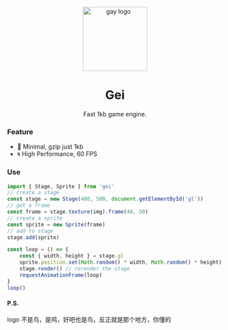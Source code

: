 <p align="center"><img src="http://wx1.sinaimg.cn/mw690/0060lm7Tly1ftpfy740m8j30jn0jnaat.jpg" alt="gay logo" width="150"></p>
<h1 align="center">Gei</h1>
<p align="center">Fast 1kb game engine.</p>

### Feature

- :leaves: Minimal, gzip just 1kb
- :cyclone: High Performance, 60 FPS

### Use

```js
import { Stage, Sprite } from 'gei'
// create a stage
const stage = new Stage(400, 500, document.getElementById('gl'))
// get a frame
const frame = stage.texture(img).frame(40, 50)
// create a sprite
const sprite = new Sprite(frame)
// add to stage
stage.add(sprite)

const loop = () => {
	const { width, height } = stage.gl
	sprite.position.set(Math.random() * width, Math.random() * height)
	stage.render() // rerender the stage
	requestAnimationFrame(loop)
}
loop()
```

#### P.S.

logo 不是鸟，是鸡，好吧也是鸟，反正就是那个地方，你懂的
